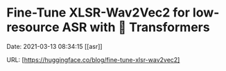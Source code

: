 # Fine-Tune XLSR-Wav2Vec2 for low-resource ASR with 🤗 Transformers

Date: 2021-03-13 08:34:15
[[asr]]

URL: [https://huggingface.co/blog/fine-tune-xlsr-wav2vec2]
